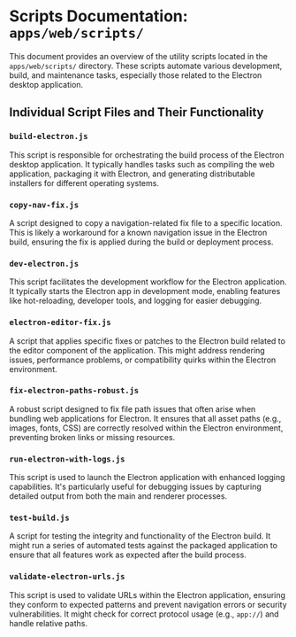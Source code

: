 # Scripts Documentation: `apps/web/scripts/`

This document provides an overview of the utility scripts located in the `apps/web/scripts/` directory. These scripts automate various development, build, and maintenance tasks, especially those related to the Electron desktop application.

## Individual Script Files and Their Functionality

### `build-electron.js`

This script is responsible for orchestrating the build process of the Electron desktop application. It typically handles tasks such as compiling the web application, packaging it with Electron, and generating distributable installers for different operating systems.

### `copy-nav-fix.js`

A script designed to copy a navigation-related fix file to a specific location. This is likely a workaround for a known navigation issue in the Electron build, ensuring the fix is applied during the build or deployment process.

### `dev-electron.js`

This script facilitates the development workflow for the Electron application. It typically starts the Electron app in development mode, enabling features like hot-reloading, developer tools, and logging for easier debugging.

### `electron-editor-fix.js`

A script that applies specific fixes or patches to the Electron build related to the editor component of the application. This might address rendering issues, performance problems, or compatibility quirks within the Electron environment.

### `fix-electron-paths-robust.js`

A robust script designed to fix file path issues that often arise when bundling web applications for Electron. It ensures that all asset paths (e.g., images, fonts, CSS) are correctly resolved within the Electron environment, preventing broken links or missing resources.

### `run-electron-with-logs.js`

This script is used to launch the Electron application with enhanced logging capabilities. It's particularly useful for debugging issues by capturing detailed output from both the main and renderer processes.

### `test-build.js`

A script for testing the integrity and functionality of the Electron build. It might run a series of automated tests against the packaged application to ensure that all features work as expected after the build process.

### `validate-electron-urls.js`

This script is used to validate URLs within the Electron application, ensuring they conform to expected patterns and prevent navigation errors or security vulnerabilities. It might check for correct protocol usage (e.g., `app://`) and handle relative paths.
